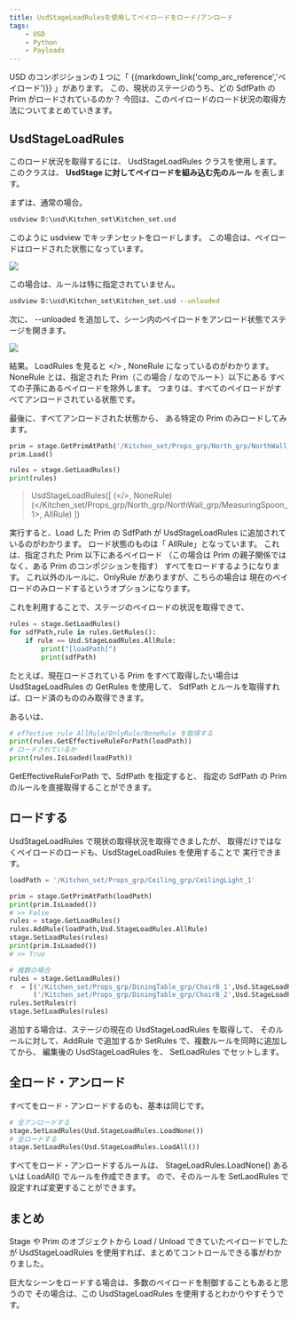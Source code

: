 ```yaml
---
title: UsdStageLoadRulesを使用してペイロードをロード/アンロード
tags:
    - USD
    - Python
    - Payloads
---
```


USD のコンポジションの１つに「 {{markdown_link('comp_arc_reference','ペイロード')}} 」があります。
この、現状のステージのうち、どの SdfPath の Prim がロードされているのか？
今回は、このペイロードのロード状況の取得方法についてまとめていきます。

## UsdStageLoadRules

このロード状況を取得するには、 UsdStageLoadRules クラスを使用します。
このクラスは、 **UsdStage に対してペイロードを組み込む先のルール** を表します。

まずは、通常の場合。

```bat
usdview D:\usd\Kitchen_set\Kitchen_set.usd
```

このように usdview でキッチンセットをロードします。
この場合は、ペイロードはロードされた状態になっています。

![](https://gyazo.com/d9c83e62890a6aa9a961b86582071981.png)

この場合は、ルールは特に指定されていません。

```bat
usdview D:\usd\Kitchen_set\Kitchen_set.usd --unloaded
```

次に、 --unloaded を追加して、シーン内のペイロードをアンロード状態でステージを開きます。

![](https://gyazo.com/b317b4d2f2b1976ff367b7b261d1f9db.png)

結果。
LoadRules を見ると </> , NoneRule になっているのがわかります。
NoneRule とは、指定された Prim（この場合 / なのでルート）以下にある
すべての子孫にあるペイロードを除外します。
つまりは、すべてのペイロードがすべてアンロードされている状態です。

最後に、すべてアンロードされた状態から、
ある特定の Prim のみロードしてみます。

```python
prim = stage.GetPrimAtPath('/Kitchen_set/Props_grp/North_grp/NorthWall_grp/MeasuringSpoon_1')
prim.Load()

rules = stage.GetLoadRules()
print(rules)
```

> UsdStageLoadRules([ (</>, NoneRule) (</Kitchen_set/Props_grp/North_grp/NorthWall_grp/MeasuringSpoon_1>, AllRule) ])

実行すると、Load した Prim の SdfPath が UsdStageLoadRules に追加されているのがわかります。
ロード状態のものは「 AllRule」となっています。
これは、指定された Prim 以下にあるペイロード
（この場合は Prim の親子関係ではなく、ある Prim のコンポジションを指す）
すべてをロードするようになります。
これ以外のルールに、OnlyRule がありますが、こちらの場合は
現在のペイロードのみロードするというオプションになります。

これを利用することで、ステージのペイロードの状況を取得できて、

```python
rules = stage.GetLoadRules()
for sdfPath,rule in rules.GetRules():
    if rule == Usd.StageLoadRules.AllRule:
        print("[loadPath]")
        print(sdfPath)
```

たとえば、現在ロードされている Prim をすべて取得したい場合は
UsdStageLoadRules の GetRules を使用して、
SdfPath とルールを取得すれば、ロード済のもののみ取得できます。

あるいは、

```python
# effective rule AllRule/OnlyRule/NoneRule を取得する
print(rules.GetEffectiveRuleForPath(loadPath))
# ロードされているか
print(rules.IsLoaded(loadPath))
```

GetEffectiveRuleForPath で、SdfPath を指定すると、
指定の SdfPath の Prim のルールを直接取得することができます。

## ロードする

UsdStageLoadRules で現状の取得状況を取得できましたが、
取得だけではなくペイロードのロードも、UsdStageLoadRules を使用することで
実行できます。

```python
loadPath = '/Kitchen_set/Props_grp/Ceiling_grp/CeilingLight_1'

prim = stage.GetPrimAtPath(loadPath)
print(prim.IsLoaded())
# >> False
rules = stage.GetLoadRules()
rules.AddRule(loadPath,Usd.StageLoadRules.AllRule)
stage.SetLoadRules(rules)
print(prim.IsLoaded())
# >> True

# 複数の場合
rules = stage.GetLoadRules()
r  = [('/Kitchen_set/Props_grp/DiningTable_grp/ChairB_1',Usd.StageLoadRules.AllRule),
      ('/Kitchen_set/Props_grp/DiningTable_grp/ChairB_2',Usd.StageLoadRules.AllRule)]
rules.SetRules(r)
stage.SetLoadRules(rules)
```

追加する場合は、ステージの現在の UsdStageLoadRules を取得して、
そのルールに対して、AddRule で追加するか
SetRules で、複数ルールを同時に追加してから、
編集後の UsdStageLoadRules を、 SetLoadRules でセットします。

## 全ロード・アンロード

すべてをロード・アンロードするのも、基本は同じです。

```python
# 全アンロードする
stage.SetLoadRules(Usd.StageLoadRules.LoadNone())
# 全ロードする
stage.SetLoadRules(Usd.StageLoadRules.LoadAll())
```

すべてをロード・アンロードするルールは、 StageLoadRules.LoadNone() あるいは LoadAll() でルールを作成できます。
ので、そのルールを SetLaodRules で設定すれば変更することができます。

## まとめ

Stage や Prim のオブジェクトから Load / Unload できていたペイロードでしたが
UsdStageLoadRules を使用すれば、まとめてコントロールできる事がわかりました。

巨大なシーンをロードする場合は、多数のペイロードを制御することもあると思うので
その場合は、この UsdStageLoadRules を使用するとわかりやすそうです。
